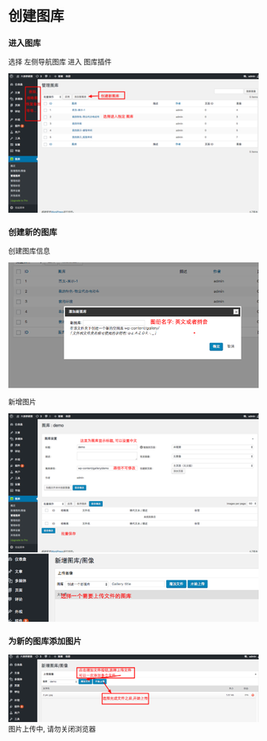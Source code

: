 # 创建图库


### 进入图库

选择 左侧导航图库 进入 图库插件

![1](/images/gallery/index.png)


### 创建新的图库

创建图库信息

![1](/images/gallery/create1.png)

新增图片

![2](/images/gallery/create2.png)
![3](/images/gallery/create3.png)

### 为新的图库添加图片

![4](/images/gallery/create4.png)
图片上传中, 请勿关闭浏览器

